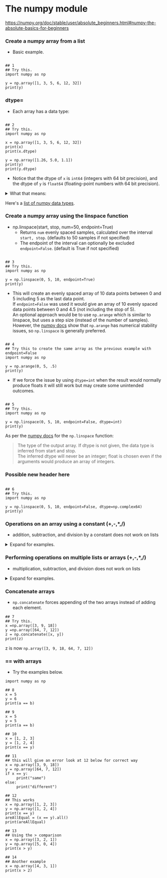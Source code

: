 # The numpy module

https://numpy.org/doc/stable/user/absolute_beginners.html#numpy-the-absolute-basics-for-beginners

### Create a numpy array from a list

- Basic example.

```python3

## 1
## Try this.
import numpy as np

y = np.array([1, 3, 5, 6, 12, 32])
print(y)

```

### dtype=

- Each array has a data type:

```python3

## 2
## Try this.
import numpy as np

x = np.array([1, 3, 5, 6, 12, 32])
print(x)
print(x.dtype)

y = np.array([1.26, 5.0, 1.1])
print(y)
print(y.dtype)
```

- Notice that the dtype of `x` is `int64` (integers with 64 bit precision), and the dtype of `y` is `float64` (floating-point numbers with 64 bit precision).

<details><summary>What that means: </summary>

As per [this page](https://developers.google.com/discovery/v1/type-format#:~:text=string-,int64,string): "int64. A 64-bit signed integer. It has a minimum value of -9,223,372,036,854,775,808 and a maximum value of 9,223,372,036,854,775,807 (inclusive)."

</details>

Here's a [list of numpy data types](https://numpy.org/doc/stable/reference/arrays.scalars.html#sized-aliases).


### Create a numpy array using the linspace function

- np.linspace(start, stop, num=50, endpoint=True)  
    - Returns `num` evenly spaced samples, calculated over the interval `start, stop`. (defaults to 50 samples if not specified)
    - The endpoint of the interval can optionally be excluded `endpoint=False`. (default is True if not specified)
 
```python3

## 3
## Try this.
import numpy as np

y = np.linspace(0, 5, 10, endpoint=True)
print(y)

```

- This will create an evenly spaced array of 10 data points between 0 and 5 including 5 as the last data point.  
If `endpoint=False` was used it would give an array of 10 evenly spaced data points between 0 and 4.5 (not including the stop of 5).  
An optional approach would be to use `np.arange` which is similar to linspace, but uses a step size (instead of the number of samples). However, the [numpy docs](https://numpy.org/doc/stable/reference/generated/numpy.arange.html) show that `np.arange` has numerical stability issues, so `np.linspace` is generally preferred.

```python3

## 4
## Try this to create the same array as the previous example with endpoint=False
import numpy as np

y = np.arange(0, 5, .5)
print(y)

```

- If we force the issue by using `dtype=int` when the result would normally produce floats it will still work but may create some unintended outcomes.

```python3

## 5
## Try this.
import numpy as np

y = np.linspace(0, 5, 10, endpoint=False, dtype=int)
print(y)

```

As per the [numpy docs](https://numpy.org/doc/stable/reference/generated/numpy.linspace.html) for the `np.linspace` function:

> The type of the output array. If dtype is not given, the data type is inferred from start and stop.  
> The inferred dtype will never be an integer; float is chosen even if the arguments would produce an array of integers.

### Possible new header here

```python3

## 6
## Try this.
import numpy as np

y = np.linspace(0, 5, 10, endpoint=False, dtype=np.complex64)
print(y)

```

### Operations on an array using a constant (+,-,*,/)
- addition, subtraction, and division by a constant does not work on lists

<details><summary> Expand for examples.</summary>
    
   - ### multiplying for a list
```python3 
y = [4, 5, 6]  
z = 3 * y
print(z)
```
z is now `[4, 5, 6, 4, 5, 6, 4, 5, 6]` repeats all elements 3 times
   
   - ### multiplying for an array
```python3
y = np.array([4, 5, 6])  
z = 3 * y
print(z)
```
z is now `np.array([12, 15, 18])` multiplies each element by 3
   
   - ### adding for an array (cannot be done with lists)
```python3
x =np.array([3, 8, 15])  
z = x + 3  
print(z)
```
z is now `np.array[6, 11, 18]` adds to each element by the constant
   
   - ### subtracting for an array (cannot be done with lists)
```python3
x =np.array([3, 8, 15])  
z = x - 3
print(z)
```
z is now `np.array[0, 5, 12]` subtracts from each element by the constant
   
   - ### dividing for an array (cannot be done with lists)
```python3 
x =np.array([3, 9, 18])  
z = x / 3
print(z)
```
z is now `np.array[1., 3., 6.]` divides from each element by the constant (produces floats)

</details>

### Performing operations on multiple lists or arrays (+,-,*,/)
- multiplication, subtraction, and division does not work on lists

<details><summary> Expand for examples.</summary>
    
   - ### adding for a list
```python3 
x = [5, 6, 7]  
y = [8, 9, 10]  
z = x + y
print(z)
```
z is now `[5, 6, 7, 8, 9, 10]` creates new list with all elements from each list
   
   - ### adding for an array
```python3   
x = np.array([5, 6, 7])  
y = np.array([8, 9, 10])  
z = x + y
print(z)
```
z is now `np.array([13, 15, 17])` adds each element to its counterpart same index
   
   - ### subtracting for an array (cannot be done with lists)
```python3
x =np.array([3, 8, 15])  
y =np.array([1, 2, 3])  
z = x - y
print(z)
```
z is now `np.array([2, 6, 12])` subtracts counterpart same index element from first array element
   
   - ### multiplying for an array (cannot be done with lists)
```python3
x = np.array([5, 6, 7])  
y = np.array([8, 9, 10])  
z = x * y
print(z)
```
z is now `np.array([40, 54, 70])` multiplies each element to its counterpart same index
    
   - ### dividing for an array (cannot be done with lists)
```python3
x =np.array([3, 8, 15])  
y =np.array([1, 2, 3])  
z = x / y
print(z)
```
z is now `np.array([3., 4., 5.])` divides elements in first array to its counterpart index in other array (produces float)

</details>

### Concatenate arrays 
- `np.concatenate` forces appending of the two arrays instead of adding each element.

```python3
## 7
## Try this.
x =np.array([3, 9, 18])  
y =np.array([64, 7, 12])  
z = np.concatenate([x, y])
print(z)
``` 
z is now `np.array([3, 9, 18, 64, 7, 12])`
   
### == with arrays

- Try the examples below.

```python3
import numpy as np

## 8
x = 5
y = 6
print(a == b)

## 9
x = 5
y = 5
print(a == b)

## 10
x = [1, 2, 3]
y = [1, 2, 4]
print(x == y)

## 11
## this will give an error look at 12 below for correct way
x = np.array([3, 9, 18])
y = np.array([64, 7, 12])
if x == y:
     print("same")
else:
     print("different")

## 12
## This works
x = np.array([1, 2, 3])
y = np.array([1, 2, 4])
print(x == y)
areAllEqual = (x == y).all()
print(areAllEqual)

## 13
## Using the > comparison
x = np.array([3, 2, 1])
y = np.array([5, 0, 4])
print(x > y)

## 14
## Another example
x = np.array([4, 3, 1])
print(x > 2)



```
